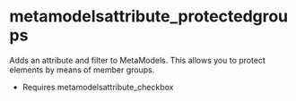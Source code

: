 metamodelsattribute_protectedgroups
==========================================

Adds an attribute and filter to MetaModels. This allows you to protect elements by means of member groups.

* Requires metamodelsattribute_checkbox
